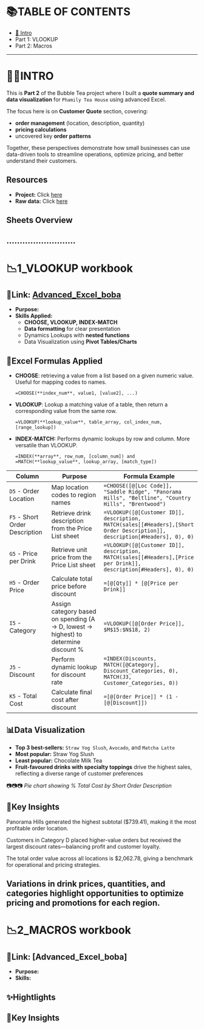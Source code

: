 # 📚TABLE OF CONTENTS
- [🧋 Intro](#intro)
- Part 1: VLOOKUP
- Part 2: Macros
---

# 🧋🧋INTRO
This is **Part 2** of the Bubble Tea project where I built a **quote summary and data visualization** for ```Phamily Tea House``` using advanced Excel. 

The focus here is on **Customer Quote** section, covering: 
  * **order management** (location, description, quantity)
  * **pricing calculations** 
  * uncovered key **order patterns**

Together, these perspectives demonstrate how small businesses can use data-driven tools to streamline operations, optimize pricing, and better understand their customers.

## Resources
- **Project:** Click [here]()
- **Raw data:** Click [here]()

## Sheets Overview
..........................
---

# 📉1_VLOOKUP workbook
## 🔗Link: [Advanced_Excel_boba]()

- **Purpose:** 
- **Skills Applied:**
  * **CHOOSE, VLOOKUP, INDEX-MATCH**
  * **Data formatting** for clear presentation
  * Dynamics Lookups with **nested functions** 
  * Data Visualization using **Pivot Tables/Charts**


## 🔢Excel Formulas Applied
- **CHOOSE**: retrieving a value from a list based on a given numeric value. Useful for mapping codes to names.
  
  `=CHOOSE(**index_num**, value1, [value2], ...)`
  
- **VLOOKUP**: Lookup a matching value of a table, then return a corresponding value from the same row.
  
  `=VLOOKUP(**lookup_value**, table_array, col_index_num, [range_lookup])`

- **INDEX-MATCH:** Performs dynamic lookups by row and column. More versatile than VLOOKUP.
  
  `=INDEX(**array**, row_num, [column_num])
  and =MATCH(**lookup_value**, lookup_array, [match_type])`

| Column                         | Purpose                                                                             | Formula Example                                                                                                            |
| ------------------------------ | ----------------------------------------------------------------------------------- | -------------------------------------------------------------------------------------------------------------------------- |
| `D5` - Order Location          | Map location codes to region names                                                  | `=CHOOSE([@[Loc Code]], "Saddle Ridge", "Panorama Hills", "Beltline", "Country Hills", "Brentwood")`                       |
| `F5` - Short Order Description | Retrieve drink description from the Price List sheet                                | `=VLOOKUP([@[Customer ID]], description, MATCH(sales[[#Headers],[Short Order Description]], description[#Headers], 0), 0)` |
| `G5` - Price per Drink         | Retrieve unit price from the Price List sheet                                       | `=VLOOKUP([@[Customer ID]], description, MATCH(sales[[#Headers],[Price per Drink]], description[#Headers], 0), 0)`         |
| `H5` - Order Price             | Calculate total price before discount                                               | `=[@[Qty]] * [@[Price per Drink]]`                                                                                         |
| `I5` - Category                | Assign category based on spending (A → D, lowest → highest) to determine discount % | `=VLOOKUP([@[Order Price]], $M$15:$N$18, 2)`                                                                               |
| `J5` - Discount                | Perform dynamic lookup for discount rate                                            | `=INDEX(Discounts, MATCH([@Category], Discount_Categories, 0), MATCH(J3, Customer_Categories, 0))`                         |
| `K5` - Total Cost              | Calculate final cost after discount                                                 | `=[@[Order Price]] * (1 - [@[Discount]])`                                                                                  |


## 📊Data Visualization

- **Top 3 best-sellers:** `Straw Yog Slush`, `Avocado`, and `Matcha Latte`
- **Most popular:** Straw Yog Slush 
- **Least popular:** Chocolate Milk Tea
- **Fruit-favoured drinks with specialty toppings** drive the highest sales, reflecting a diverse range of customer preferences

📷📷📷
_Pie chart showing % Total Cost by Short Order Description_


## 🔎Key Insights
Panorama Hills generated the highest subtotal ($739.41), making it the most profitable order location.

Customers in Category D placed higher-value orders but received the largest discount rates—balancing profit and customer loyalty.

The total order value across all locations is $2,062.78, giving a benchmark for operational and pricing strategies.


Variations in drink prices, quantities, and categories highlight opportunities to optimize pricing and promotions for each region.
---

# 📉2_MACROS workbook
## 🔗Link: [Advanced_Excel_boba]

- **Purpose:** 
- **Skills:**

## ✨Hightlights

      
## 🔎Key Insights



